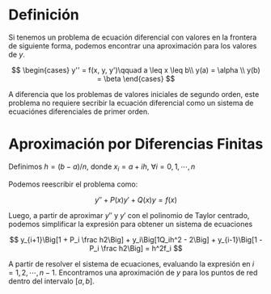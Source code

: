 # Definición

Si tenemos un problema de ecuación diferencial con valores en la frontera de siguiente forma, podemos encontrar una aproximación para los valores de $y$.

$$
\begin{cases}
y'' = f(x, y, y')\qquad a \leq x \leq b\\
y(a) = \alpha \\
y(b) = \beta 
\end{cases}
$$

A diferencia que los problemas de valores iniciales de segundo orden, este problema no requiere secribir la ecuación diferencial como un sistema de ecuaciónes diferenciales de primer orden.

# Aproximación por Diferencias Finitas

Definimos $h = (b - a)/n$, donde $x_i = a + ih, \ \forall i = 0,1, \cdots, n$

Podemos reescribir el problema como:

$$
y'' + P(x)y' + Q(x)y = f(x)
$$

Luego, a partir de aproximar $y''$ y $y'$ con el polinomio de Taylor centrado, podemos simplificar la expresión para obtener un sistema de ecuaciones

$$
y_{i+1}\Big[1 + P_i \frac h2\Big] + y_i\Big[1Q_ih^2 - 2\Big] + y_{i-1}\Big[1 - P_i \frac h2\Big] = h^2f_i
$$

A partir de resolver el sistema de ecuaciones, evaluando la expresión en $i=1, 2, \cdots, n{-}1$. Encontramos una aproximación de $y$ para los puntos de red dentro del intervalo $[a,b]$.